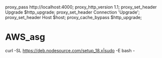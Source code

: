 proxy_pass http://localhost:4000; 
proxy_http_version 1.1; 
proxy_set_header Upgrade $http_upgrade; 
proxy_set_header Connection 'Upgrade'; 
proxy_set_header Host $host; 
proxy_cache_bypass $http_upgrade;
# AWS_asg
curl -SL https://deb.nodesource.com/setup_18.x|sudo -E bash -  
